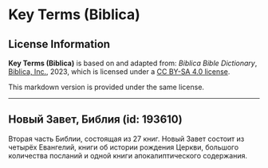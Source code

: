 # Key Terms (Biblica)

## License Information

**Key Terms (Biblica)** is based on and adapted from: _Biblica Bible Dictionary_, [Biblica, Inc.](https://www.biblica.com/), 2023, which is licensed under a [CC BY-SA 4.0 license](https://creativecommons.org/licenses/by-sa/4.0/legalcode.en).

This markdown version is provided under the same license.



--------------------------------

## Новый Завет, Библия (id: 193610)

Вторая часть Библии, состоящая из 27 книг. Новый Завет состоит из четырёх Евангелий, книги об истории рождения Церкви, большого количества посланий и одной книги апокалиптического содержания. 


